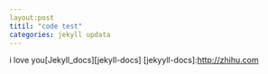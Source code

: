 ```yaml
---
layout:post
titil: "code test"
categories: jekyll updata
---
```


i love you[Jekyll_docs][jekyll-docs]
[jekyyll-docs]:http://zhihu.com
